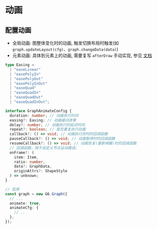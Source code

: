 # 动画

## 配置动画

- 全局动画: 图整体变化时的动画, 触发切换布局时触发(如 `graph.updateLayout(cfg)`、`graph.changeData(data)`)
- 元素动画: 具体到元素上的动画, 需要复写 `afterDraw` 手动实现, 参见 [文档](https://g6.antv.antgroup.com/manual/middle/animation#%E5%85%83%E7%B4%A0%E5%8A%A8%E7%94%BB)

```ts
type Easing =
  | "easeLinear"
  | "easePolyIn"
  | "easePolyOut"
  | "easePolyInOut"
  | "easeQuad"
  | "easeQuadIn"
  | "easeQuadOut"
  | "easeQuadInOut";

interface GraphAnimateConfig {
  duration: number; // 动画执行时间
  easing?: Easing; // 动画缓动效果
  delay?: number; // 动画执行的延迟时间
  repeat?: boolean; // 是否重复执行动画
  callback?: () => void; // 动画执行完时的回调函数
  pauseCallback?: () => void; // 动画暂停时的回调函数
  resumeCallback?: () => void; // 动画恢复(重新唤醒)时的回调函数
  // 回调函数，用于自定义节点运动路径。
  onFrame?: (
    item: Item,
    ratio: number,
    data?: GraphData,
    originAttrs?: ShapeStyle
  ) => unknown;
}

// 启用
const graph = new G6.Graph({
  // ...
  animate: true,
  animateCfg: {
    // ..
  },
});
```
